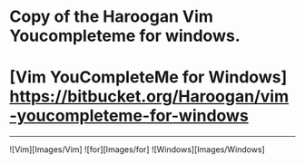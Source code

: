 Copy of the Haroogan Vim Youcompleteme for windows.
===================================================

[Vim YouCompleteMe for Windows]     https://bitbucket.org/Haroogan/vim-youcompleteme-for-windows
=============================

--------------------------------------------------------------------------------

![Vim][Images/Vim]
![for][Images/for]
![Windows][Images/Windows]
